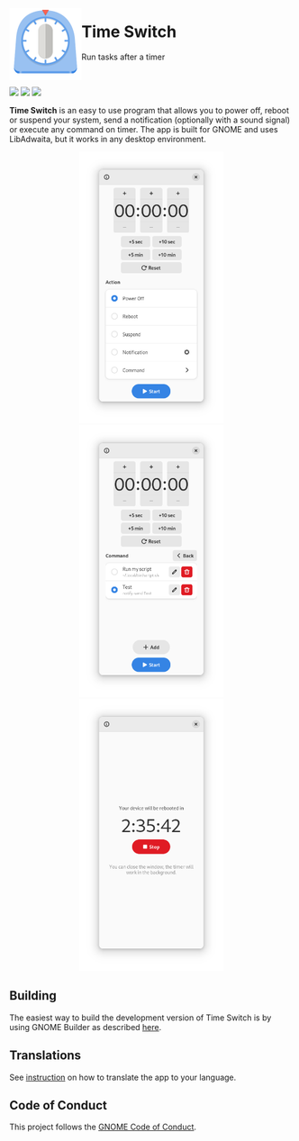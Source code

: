<p><img src="data/icons/hicolor/scalable/apps/io.github.fsobolev.TimeSwitch.svg" width=128px align="left"><h1>Time Switch</h1>

Run tasks after a timer</p>

<br/>

<a href="https://flathub.org/apps/details/io.github.fsobolev.TimeSwitch"><img src="https://flathub.org/assets/badges/flathub-badge-en.png" height=48px></a> 
<a href="https://aur.archlinux.org/packages/timeswitch-git"><img src="https://camo.githubusercontent.com/f4b1ed57afad4fc0cc6f7acbfdf76be7bebaa104563e1e756ba7b91095eec461/68747470733a2f2f692e696d6775722e636f6d2f3958416a6330482e706e67" height=48px></a>
<a href="https://matrix.to/#/#sable-burrow:matrix.org"><img src="https://camo.githubusercontent.com/870f80ce7fd32ac263ec68010d5ee1439e66ee11433858601680debf7f916d47/68747470733a2f2f692e696d6775722e636f6d2f6373496f72374f2e706e67" height=48px></a>

**Time Switch** is an easy to use program that allows you to power off, reboot or suspend your system, send a notification (optionally with a sound signal) or execute any command on timer. The app is built for GNOME and uses LibAdwaita, but it works in any desktop environment.

<p align="center">
<img src="data/screenshots/main.png" width=256px>
<img src="data/screenshots/command.png" width=256px>
<img src="data/screenshots/running.png" width=256px>
</p>

## Building

The easiest way to build the development version of Time Switch is by using GNOME Builder as described [here](https://wiki.gnome.org/Newcomers/BuildProject).

## Translations

See [instruction](po/README.md) on how to translate the app to your language.

## Code of Conduct

This project follows the [GNOME Code of Conduct](https://wiki.gnome.org/Foundation/CodeOfConduct).
